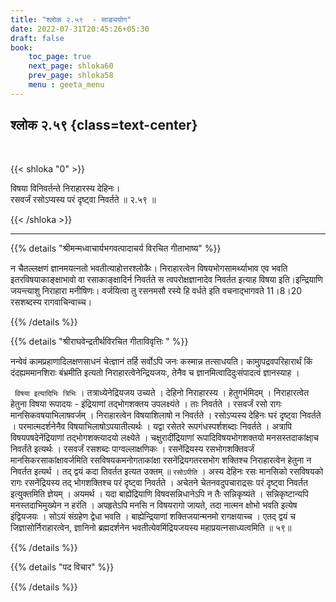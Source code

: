 ```yaml
---
title: "श्लोक २.५९  - साङ्ययोग"
date: 2022-07-31T20:45:26+05:30
draft: false
book:
    toc_page: true
    next_page: shloka60
    prev_page: shloka58
    menu : geeta_menu
---
```




## श्लोक २.५९ {class=text-center}

<br/>

{{< shloka  "0"  >}}

विषया विनिवर्तन्ते निराहारस्य देहिनः।   
रसवर्जं रसोऽप्यस्य परं दृष्ट्वा निवर्तते ॥ २.५९ ॥

{{< /shloka >}}

---


{{% details "श्रीमन्मध्वाचार्यभगवत्पादाचर्य विरचित  गीताभाष्य" %}}

न चैतल्लक्षणं ज्ञानमयत्नतो भवतीत्याहोत्तरश्लोकैः। निराहारत्वेन विषयभोगसामर्थ्याभाव एव भवति इतरविषयाकाङ्क्षाभावो वा रसाकाङ्क्षादिर्न निवर्तते स त्वपरोक्षज्ञानादेव निवर्तत इत्याह विषया इति।इन्द्रियाणि जयन्त्याशु निराहारा मनीषिणः। वर्जयित्वा तु रसनमसौ रस्ये हि वर्धते इति वचनाद्भागवते 11।8।20 रसशब्दस्य रागवाचिन्वाच्च।

{{% /details %}}



{{% details "श्रीराघवेन्द्रतीर्थविरचित गीताविवृत्तिः " %}}

नन्वेवं कामप्रहाणादिलक्षणसाधनं चेत्ज्ञानं तर्हि सर्वोऽपि जनः कस्मान्न
तत्साधयति। कामा्ुपद्रवपरिहारार्थं किं दंदह्यममानशिराः बंभ्रमीति इत्यतो
निराहारत्वेनेन्द्रियजयः, तेनैव च ज्ञानमित्वादिदुःसंपादत्वं ज्ञानस्याह ।

` विषया इत्यादिभिः त्रिभिः` । तत्राध्येनेद्रियजय उच्यते । देहिनो निराहारस्य
। हेतुगर्भमिदम्‌ । निराहारत्वेत हेतुना विषया रूपादयः - इंद्रियाणां
तद्भोगशक्तय उपलक्ष्यंते । ताः निवर्तते । रसवर्जं रसो रागः
मानसिकवषयाभिलाषवर्जम्‌ । निराहारत्वेन विषयाशिलाषो न निवर्तते ।
रसोऽप्यस्य देहिनः घरं दृष्ट्वा निवर्तते । परमात्मदर्शनेनैव
विषयाभिलाषोऽपयातीत्यर्थः । यद्वा रसेतरे रूपगंधस्पर्शशब्दाः निवर्तते ।
अत्रापि विषयपषदेनेंद्रियाणां तद्भोगशक्त्यादयो लक्ष्येते । चक्षुरादींद्रियाणां
रूपादिविषयभोगशक्तयो मनसस्तदाकांक्षा्च निवर्तंते इत्यर्थः । रसवर्जं
रसशब्दः पाग्वल्लाक्षणिकः । रसनेंद्रियस्य रसभोगशक्तिवर्जं
मानसिकरसाकांक्षावर्जमिति रसविषयकमनोगताकांक्षा रसनेंद्रियगतरसभोग
शक्तिश्च निराहारत्वेन हेतुना न निवर्तत इत्यर्थ । तद् द्वयं कदा तिवर्तत इत्यत
उक्तम्‌ ॥ `रसोऽपीति` । अस्य देहिनः रसः मानसिको रसविषयको रागः
रसनेंद्रियस्य तद् भोगशक्तिश्च परं दृष्ट्वा निवर्तते । अचेतने चेतनवदुपचाराद्रसः
परं दृष्ट्वा  निवर्तत इत्युक्तमिति ज्ञेयम्‌ । अयमर्थ । यदा बाह्येंद्रियाणि
विषवसन्निधानेऽपि न तैः सन्निकृष्यंते । सन्निकृष्टान्यपि मनस्तदाभिमुख्येन न
हरंति । अपहृतेऽपि मनसि न विषयरागो जायते, तदा नात्मन क्षोभो भवति
इत्येष इंद्वियजयः । सोऽयं संग्रहेण द्वेधा भवति । बाह्येन्द्रियाणां
शक्तिजयान्मनमो रागक्षयाच्च । एतद् द्वयं च जिज्ञासोर्निराहारत्वेन, ज्ञानिनो
ब्रह्मदर्शनेन भवतीत्येवमिंद्रियजयस्य महाप्रयत्नसाध्यत्वमिति ॥ ५९॥


{{% /details %}}



{{% details "पद विचार" %}}


{{% /details %}}
